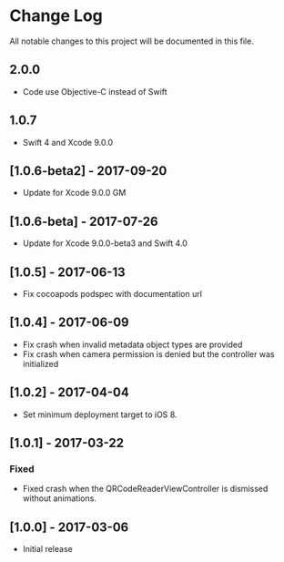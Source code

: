 # Change Log
All notable changes to this project will be documented in this file.

## 2.0.0
- Code use Objective-C instead of Swift

## 1.0.7
- Swift 4 and Xcode 9.0.0

## [1.0.6-beta2] - 2017-09-20
- Update for Xcode 9.0.0 GM

## [1.0.6-beta] - 2017-07-26
- Update for Xcode 9.0.0-beta3 and Swift 4.0

## [1.0.5] - 2017-06-13
- Fix cocoapods podspec with documentation url

## [1.0.4] - 2017-06-09
- Fix crash when invalid metadata object types are provided
- Fix crash when camera permission is denied but the controller was initialized

## [1.0.2] - 2017-04-04
- Set minimum deployment target to iOS 8.

## [1.0.1] - 2017-03-22
### Fixed
- Fixed crash when the QRCodeReaderViewController is dismissed without animations.

## [1.0.0] - 2017-03-06
- Initial release
